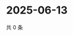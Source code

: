# 2025-06-13

共 0 条

<!-- BEGIN ZHIHUVIDEO -->
<!-- 最后更新时间 Fri Jun 13 2025 21:26:01 GMT+0800 (China Standard Time) -->

<!-- END ZHIHUVIDEO -->
